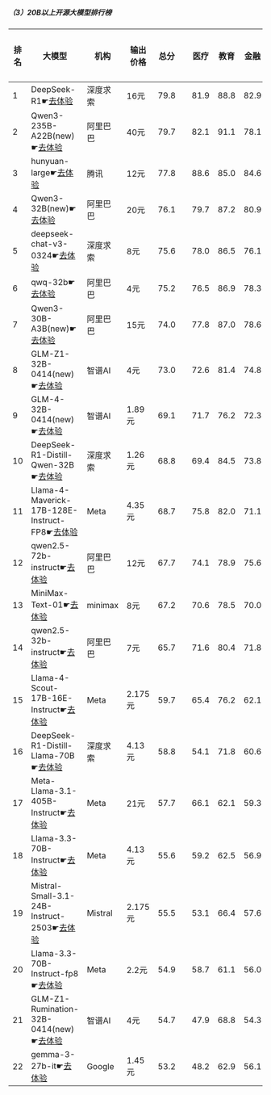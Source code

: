 ##### （3）20B以上开源大模型排行榜
|排名|大模型|机构|输出价格|总分| |医疗|教育|金融|法律|行政公务|心理健康|推理与数学计算|语言与指令遵从|
|---|-----|---|-------|---|-|----|---|---|---|------|-------|-----------|------------|
|1|DeepSeek-R1☛[去体验](https://easyllm.site/static/modelcompare.html?type=open-source)|深度求索|16元|79.8| |        81.9|88.8|82.9|73.8|        83.0|61.5|        83.0|83.5|
|2|Qwen3-235B-A22B(new)☛[去体验](https://easyllm.site/static/modelcompare.html?type=open-source)|阿里巴巴|40元|79.7| |        82.1|91.1|78.1|70.0|        90.0|62.5|        83.7|79.8|
|3|hunyuan-large☛[去体验](https://easyllm.site/static/modelcompare.html?type=open-source)|腾讯|12元|77.8| |        88.6|85.0|84.6|82.4|        70.4|73.2|        60.0|78.0|
|4|Qwen3-32B(new)☛[去体验](https://easyllm.site/static/modelcompare.html?type=open-source)|阿里巴巴|20元|76.1| |        79.7|87.2|80.9|64.5|        73.3|68.3|        79.0|75.6|
|5|deepseek-chat-v3-0324☛[去体验](https://easyllm.site/static/modelcompare.html?type=open-source)|深度求索|8元|75.6| |        78.0|86.5|76.1|61.7|        81.2|64.6|        72.6|83.7|
|6|qwq-32b☛[去体验](https://easyllm.site/static/modelcompare.html?type=open-source)|阿里巴巴|4元|75.2| |        76.5|86.9|78.3|60.9|        82.2|63.0|        76.5|77.3|
|7|Qwen3-30B-A3B(new)☛[去体验](https://easyllm.site/static/modelcompare.html?type=open-source)|阿里巴巴|15元|74.0| |        77.8|87.0|78.6|51.1|        66.7|68.3|        81.7|80.7|
|8|GLM-Z1-32B-0414(new)☛[去体验](https://easyllm.site/static/modelcompare.html?type=open-source)|智谱AI|4元|73.0| |        72.6|81.4|74.8|62.2|        80.0|63.3|        75.1|74.7|
|9|GLM-4-32B-0414(new)☛[去体验](https://easyllm.site/static/modelcompare.html?type=open-source)|智谱AI|1.89元|69.1| |        71.7|76.2|72.3|54.5|        76.0|60.9|        63.0|78.3|
|10|DeepSeek-R1-Distill-Qwen-32B☛[去体验](https://easyllm.site/static/modelcompare.html?type=open-source)|深度求索|1.26元|68.8| |        69.4|84.5|73.8|51.8|        76.0|53.8|        67.4|74.1|
|11|Llama-4-Maverick-17B-128E-Instruct-FP8☛[去体验](https://easyllm.site/static/modelcompare.html?type=open-source)|Meta|4.35元|68.7| |        75.8|82.0|71.1|48.1|        69.0|59.0|        67.3|77.0|
|12|qwen2.5-72b-instruct☛[去体验](https://easyllm.site/static/modelcompare.html?type=open-source)|阿里巴巴|12元|67.7| |        74.1|78.9|75.6|51.6|        67.0|59.5|        61.7|73.6|
|13|MiniMax-Text-01☛[去体验](https://easyllm.site/static/modelcompare.html?type=open-source)|minimax|8元|67.2| |        70.6|78.5|70.0|50.7|        71.0|57.8|        60.0|79.1|
|14|qwen2.5-32b-instruct☛[去体验](https://easyllm.site/static/modelcompare.html?type=open-source)|阿里巴巴|7元|65.7| |        71.6|80.4|71.8|50.8|        64.5|57.8|        54.9|74.1|
|15|Llama-4-Scout-17B-16E-Instruct☛[去体验](https://easyllm.site/static/modelcompare.html?type=open-source)|Meta|2.175元|59.7| |        65.4|76.2|62.1|31.8|        55.5|54.0|        58.3|74.3|
|16|DeepSeek-R1-Distill-Llama-70B☛[去体验](https://easyllm.site/static/modelcompare.html?type=open-source)|深度求索|4.13元|58.8| |        54.1|71.8|60.6|34.7|        70.0|46.2|        63.7|69.3|
|17|Meta-Llama-3.1-405B-Instruct☛[去体验](https://easyllm.site/static/modelcompare.html?type=open-source)|Meta|21元|57.7| |        66.1|62.1|59.3|34.7|        59.0|53.9|        53.6|72.6|
|18|Llama-3.3-70B-Instruct☛[去体验](https://easyllm.site/static/modelcompare.html?type=open-source)|Meta|4.13元|55.6| |        59.2|62.5|56.9|29.9|        60.5|49.6|        54.0|72.2|
|19|Mistral-Small-3.1-24B-Instruct-2503☛[去体验](https://easyllm.site/static/modelcompare.html?type=open-source)|Mistral|2.175元|55.5| |        53.1|66.4|57.6|33.3|        57.0|47.1|        57.5|72.2|
|20|Llama-3.3-70B-Instruct-fp8☛[去体验](https://easyllm.site/static/modelcompare.html?type=open-source)|Meta|2.2元|54.9| |        58.7|61.1|56.0|29.2|        59.0|48.5|        54.9|71.9|
|21|GLM-Z1-Rumination-32B-0414(new)☛[去体验](https://easyllm.site/static/modelcompare.html?type=open-source)|智谱AI|4元|54.7| |        47.9|68.8|54.3|38.9|        56.7|44.1|        62.0|64.9|
|22|gemma-3-27b-it☛[去体验](https://easyllm.site/static/modelcompare.html?type=open-source)|Google|1.45元|53.2| |        48.2|62.9|56.1|21.3|        66.5|44.5|        60.0|66.2|
    
